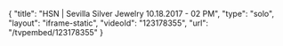 {
    "title": "HSN | Sevilla Silver Jewelry 10.18.2017 - 02 PM",
    "type": "solo",
    "layout": "iframe-static",
    "videoId": "123178355",
    "url": "\/tvpembed\/123178355"
}